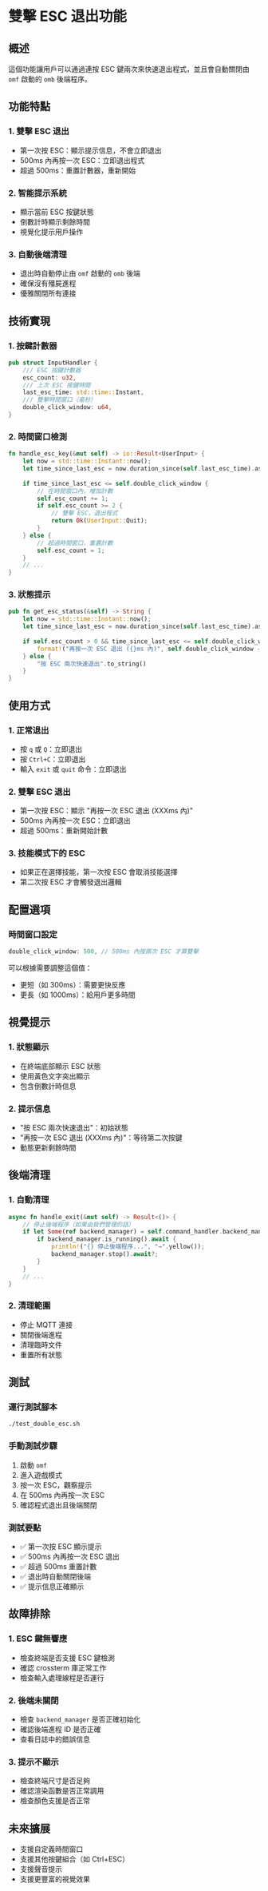 # 雙擊 ESC 退出功能

## 概述

這個功能讓用戶可以通過連按 ESC 鍵兩次來快速退出程式，並且會自動關閉由 `omf` 啟動的 `omb` 後端程序。

## 功能特點

### 1. 雙擊 ESC 退出
- 第一次按 ESC：顯示提示信息，不會立即退出
- 500ms 內再按一次 ESC：立即退出程式
- 超過 500ms：重置計數器，重新開始

### 2. 智能提示系統
- 顯示當前 ESC 按鍵狀態
- 倒數計時顯示剩餘時間
- 視覺化提示用戶操作

### 3. 自動後端清理
- 退出時自動停止由 `omf` 啟動的 `omb` 後端
- 確保沒有殭屍進程
- 優雅關閉所有連接

## 技術實現

### 1. 按鍵計數器
```rust
pub struct InputHandler {
    /// ESC 按鍵計數器
    esc_count: u32,
    /// 上次 ESC 按鍵時間
    last_esc_time: std::time::Instant,
    /// 雙擊時間窗口（毫秒）
    double_click_window: u64,
}
```

### 2. 時間窗口檢測
```rust
fn handle_esc_key(&mut self) -> io::Result<UserInput> {
    let now = std::time::Instant::now();
    let time_since_last_esc = now.duration_since(self.last_esc_time).as_millis() as u64;
    
    if time_since_last_esc <= self.double_click_window {
        // 在時間窗口內，增加計數
        self.esc_count += 1;
        if self.esc_count >= 2 {
            // 雙擊 ESC，退出程式
            return Ok(UserInput::Quit);
        }
    } else {
        // 超過時間窗口，重置計數
        self.esc_count = 1;
    }
    // ...
}
```

### 3. 狀態提示
```rust
pub fn get_esc_status(&self) -> String {
    let now = std::time::Instant::now();
    let time_since_last_esc = now.duration_since(self.last_esc_time).as_millis() as u64;
    
    if self.esc_count > 0 && time_since_last_esc <= self.double_click_window {
        format!("再按一次 ESC 退出 ({}ms 內)", self.double_click_window - time_since_last_esc)
    } else {
        "按 ESC 兩次快速退出".to_string()
    }
}
```

## 使用方式

### 1. 正常退出
- 按 `q` 或 `Q`：立即退出
- 按 `Ctrl+C`：立即退出
- 輸入 `exit` 或 `quit` 命令：立即退出

### 2. 雙擊 ESC 退出
- 第一次按 ESC：顯示 "再按一次 ESC 退出 (XXXms 內)"
- 500ms 內再按一次 ESC：立即退出
- 超過 500ms：重新開始計數

### 3. 技能模式下的 ESC
- 如果正在選擇技能，第一次按 ESC 會取消技能選擇
- 第二次按 ESC 才會觸發退出邏輯

## 配置選項

### 時間窗口設定
```rust
double_click_window: 500, // 500ms 內按兩次 ESC 才算雙擊
```

可以根據需要調整這個值：
- 更短（如 300ms）：需要更快反應
- 更長（如 1000ms）：給用戶更多時間

## 視覺提示

### 1. 狀態顯示
- 在終端底部顯示 ESC 狀態
- 使用黃色文字突出顯示
- 包含倒數計時信息

### 2. 提示信息
- "按 ESC 兩次快速退出"：初始狀態
- "再按一次 ESC 退出 (XXXms 內)"：等待第二次按鍵
- 動態更新剩餘時間

## 後端清理

### 1. 自動清理
```rust
async fn handle_exit(&mut self) -> Result<()> {
    // 停止後端程序（如果由我們管理的話）
    if let Some(ref backend_manager) = self.command_handler.backend_manager {
        if backend_manager.is_running().await {
            println!("{} 停止後端程序...", "→".yellow());
            backend_manager.stop().await?;
        }
    }
    // ...
}
```

### 2. 清理範圍
- 停止 MQTT 連接
- 關閉後端進程
- 清理臨時文件
- 重置所有狀態

## 測試

### 運行測試腳本
```bash
./test_double_esc.sh
```

### 手動測試步驟
1. 啟動 `omf`
2. 進入遊戲模式
3. 按一次 ESC，觀察提示
4. 在 500ms 內再按一次 ESC
5. 確認程式退出且後端關閉

### 測試要點
- ✅ 第一次按 ESC 顯示提示
- ✅ 500ms 內再按一次 ESC 退出
- ✅ 超過 500ms 重置計數
- ✅ 退出時自動關閉後端
- ✅ 提示信息正確顯示

## 故障排除

### 1. ESC 鍵無響應
- 檢查終端是否支援 ESC 鍵檢測
- 確認 crossterm 庫正常工作
- 檢查輸入處理線程是否運行

### 2. 後端未關閉
- 檢查 `backend_manager` 是否正確初始化
- 確認後端進程 ID 是否正確
- 查看日誌中的錯誤信息

### 3. 提示不顯示
- 檢查終端尺寸是否足夠
- 確認渲染函數是否正常調用
- 檢查顏色支援是否正常

## 未來擴展

- 支援自定義時間窗口
- 支援其他按鍵組合（如 Ctrl+ESC）
- 支援聲音提示
- 支援更豐富的視覺效果